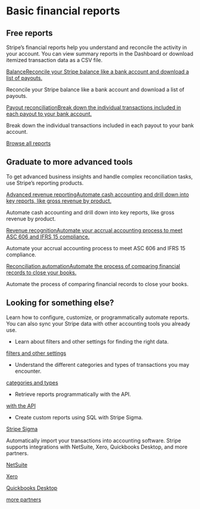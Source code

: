 # Basic financial reports

## Free reports

Stripe’s financial reports help you understand and reconcile the activity in your account. You can view summary reports in the Dashboard or download itemized transaction data as a CSV file.

[BalanceReconcile your Stripe balance like a bank account and download a list of payouts.](/reports/balance)

Reconcile your Stripe balance like a bank account and download a list of payouts.

[Payout reconciliationBreak down the individual transactions included in each payout to your bank account.](/reports/payout-reconciliation)

Break down the individual transactions included in each payout to your bank account.

[Browse all reports](/docs/reports/select-a-report)

## Graduate to more advanced tools

To get advanced business insights and handle complex reconciliation tasks, use Stripe’s reporting products.

[Advanced revenue reportingAutomate cash accounting and drill down into key reports, like gross revenue by product.](/revenue-reporting)

Automate cash accounting and drill down into key reports, like gross revenue by product.

[Revenue recognitionAutomate your accrual accounting process to meet ASC 606 and IFRS 15 compliance.](/revenue-recognition)

Automate your accrual accounting process to meet ASC 606 and IFRS 15 compliance.

[Reconciliation automationAutomate the process of comparing financial records to close your books.](/reconciliation)

Automate the process of comparing financial records to close your books.

## Looking for something else?

Learn how to configure, customize, or programmatically automate reports. You can also sync your Stripe data with other accounting tools you already use.

- Learn about filters and other settings for finding the right data.

[filters and other settings](/reports/options)

- Understand the different categories and types of transactions you may encounter.

[categories and types](/reports/reporting-categories)

- Retrieve reports programmatically with the API.

[with the API](/reports/api)

- Create custom reports using SQL with Stripe Sigma.

[Stripe Sigma](/stripe-data)

Automatically import your transactions into accounting software. Stripe supports integrations with NetSuite, Xero, Quickbooks Desktop, and more partners.

[NetSuite](/connectors/netsuite/overview)

[Xero](https://stripe.com/partners/xero)

[Quickbooks Desktop](/reports/quickbooks)

[more partners](https://stripe.com/partners/apps-and-extensions/accounting)
